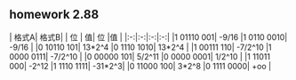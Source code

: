 ## homework 2.88

| 格式A| 格式B|
| 位 | 值| 位 |值 |
|:-:|:-:|:-:|:-:|
|1 01110 001| -9/16 |1 0110 0010| -9/16 |
|0 10110 101| 13\*2^4 |0 1110 1010| 13\*2^4 |
|1 00111 110| -7/2^10 |1 0000 0111| -7/2^10 |
|0 00000 101| 5/2^11 |0 0000 0001| 1/2^10 |
|1 11011 000| -2^12 |1 1110 1111| -31\*2^3|
|0 11000 100| 3\*2^8 |0 1111 0000| +oo |